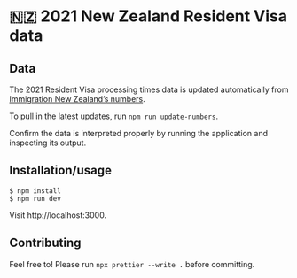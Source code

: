 # 🇳🇿 2021 New Zealand Resident Visa data

## Data

The 2021 Resident Visa processing times data is updated automatically from
[Immigration New Zealand’s numbers](https://www.immigration.govt.nz/new-zealand-visas/waiting-for-a-visa/how-long-it-takes-to-process-your-visa-application/2021-resident-visa-processing-times).

To pull in the latest updates, run `npm run update-numbers`.

Confirm the data is interpreted properly by running the application and
inspecting its output.

## Installation/usage

```sh-session
$ npm install
$ npm run dev
```

Visit http://localhost:3000.

## Contributing

Feel free to! Please run `npx prettier --write .` before committing.
